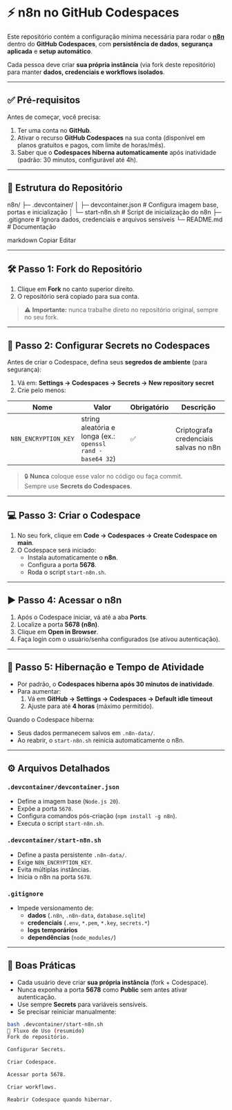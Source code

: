# ⚡ n8n no GitHub Codespaces

Este repositório contém a configuração mínima necessária para rodar o **[n8n](https://n8n.io/)** dentro do **GitHub Codespaces**, com **persistência de dados**, **segurança aplicada** e **setup automático**.  

Cada pessoa deve criar **sua própria instância** (via fork deste repositório) para manter **dados, credenciais e workflows isolados**.  

---

## ✅ Pré-requisitos

Antes de começar, você precisa:

1. Ter uma conta no **GitHub**.  
2. Ativar o recurso **GitHub Codespaces** na sua conta (disponível em planos gratuitos e pagos, com limite de horas/mês).  
3. Saber que o **Codespaces hiberna automaticamente** após inatividade (padrão: 30 minutos, configurável até 4h).  

---

## 📂 Estrutura do Repositório

n8n/
├─ .devcontainer/
│ ├─ devcontainer.json # Configura imagem base, portas e inicialização
│ └─ start-n8n.sh # Script de inicialização do n8n
├─ .gitignore # Ignora dados, credenciais e arquivos sensíveis
└─ README.md # Documentação

markdown
Copiar
Editar

---

## 🛠️ Passo 1: Fork do Repositório

1. Clique em **Fork** no canto superior direito.  
2. O repositório será copiado para sua conta.  

> ⚠️ **Importante:** nunca trabalhe direto no repositório original, sempre no seu fork.  

---

## 🔑 Passo 2: Configurar Secrets no Codespaces

Antes de criar o Codespace, defina seus **segredos de ambiente** (para segurança):

1. Vá em: **Settings → Codespaces → Secrets → New repository secret**  
2. Crie pelo menos:

| Nome | Valor | Obrigatório | Descrição |
|------|-------|-------------|-----------|
| `N8N_ENCRYPTION_KEY` | string aleatória e longa (ex.: `openssl rand -base64 32`) | ✅ | Criptografa credenciais salvas no n8n |

> 🔒 **Nunca** coloque esse valor no código ou faça commit.  
> Sempre use **Secrets do Codespaces**.  

---

## 💻 Passo 3: Criar o Codespace

1. No seu fork, clique em **Code → Codespaces → Create Codespace on main**.  
2. O Codespace será iniciado:  
   - Instala automaticamente o **n8n**.  
   - Configura a porta **5678**.  
   - Roda o script `start-n8n.sh`.  

---

## ▶️ Passo 4: Acessar o n8n

1. Após o Codespace iniciar, vá até a aba **Ports**.  
2. Localize a porta **5678 (n8n)**.  
3. Clique em **Open in Browser**.  
4. Faça login com o usuário/senha configurados (se ativou autenticação).  

---

## 🔄 Passo 5: Hibernação e Tempo de Atividade

- Por padrão, o **Codespaces hiberna após 30 minutos de inatividade**.  
- Para aumentar:  
  1. Vá em **GitHub → Settings → Codespaces → Default idle timeout**  
  2. Ajuste para até **4 horas** (máximo permitido).  

Quando o Codespace hiberna:  
- Seus dados permanecem salvos em `.n8n-data/`.  
- Ao reabrir, o `start-n8n.sh` reinicia automaticamente o n8n.  

---

## ⚙️ Arquivos Detalhados

### `.devcontainer/devcontainer.json`

- Define a imagem base (`Node.js 20`).  
- Expõe a porta `5678`.  
- Configura comandos pós-criação (`npm install -g n8n`).  
- Executa o script `start-n8n.sh`.  

### `.devcontainer/start-n8n.sh`

- Define a pasta persistente `.n8n-data/`.  
- Exige `N8N_ENCRYPTION_KEY`.  
- Evita múltiplas instâncias.  
- Inicia o n8n na porta `5678`.  

### `.gitignore`

- Impede versionamento de:  
  - **dados** (`.n8n`, `.n8n-data`, `database.sqlite`)  
  - **credenciais** (`.env`, `*.pem`, `*.key`, `secrets.*`)  
  - **logs temporários**  
  - **dependências** (`node_modules/`)  

---

## 📌 Boas Práticas

- Cada usuário deve criar **sua própria instância** (fork + Codespace).  
- Nunca exponha a porta **5678** como **Public** sem antes ativar autenticação.  
- Use sempre **Secrets** para variáveis sensíveis.  
- Se precisar reiniciar manualmente:  

```bash
bash .devcontainer/start-n8n.sh
🚦 Fluxo de Uso (resumido)
Fork do repositório.

Configurar Secrets.

Criar Codespace.

Acessar porta 5678.

Criar workflows.

Reabrir Codespace quando hibernar.
